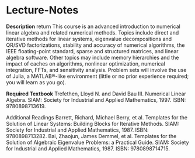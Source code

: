 # Lecture-Notes
**Description**   return
This course is an advanced introduction to numerical linear algebra and related numerical methods. 
Topics include direct and iterative methods for linear systems, eigenvalue decompositions and QR/SVD factorizations, 
stability and accuracy of numerical algorithms, the IEEE floating-point standard, sparse and structured matrices, and linear algebra software. 
Other topics may include memory hierarchies and the impact of caches on algorithms, nonlinear optimization, numerical integration, FFTs, and sensitivity analysis. 
Problem sets will involve the use of Julia, a MATLAB®-like environment (little or no prior experience required; you will learn as you go).

**Required Textbook**
Trefethen, Lloyd N. and David Bau III. Numerical Linear Algebra. SIAM: Society for Industrial and Applied Mathematics, 1997. ISBN: 9780898713619.

Additional Readings
Barrett, Richard, Michael Berry, et al. Templates for the Solution of Linear Systems: Building Blocks for Iterative Methods. SIAM: Society for Industrial and Applied Mathematics, 1987. ISBN: 9780898713282.
Bai, Zhaojun, James Demmel, et al. Templates for the Solution of Algebraic Eigenvalue Problems: a Practical Guide. SIAM: Society for Industrial and Applied Mathematics, 1987. ISBN: 9780898714715.
